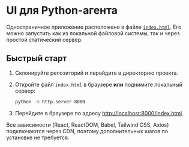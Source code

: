 # UI для Python-агента

Одностраничное приложение расположено в файле [`index.html`](./index.html). Его можно запустить как из локальной файловой системы, так и через простой статический сервер.

## Быстрый старт

1. Склонируйте репозиторий и перейдите в директорию проекта.
2. Откройте файл `index.html` в браузере **или** поднимите локальный сервер:

   ```bash
   python -m http.server 8000
   ```

3. Перейдите в браузере по адресу <http://localhost:8000/index.html>.

Все зависимости (React, ReactDOM, Babel, Tailwind CSS, Axios) подключаются через CDN, поэтому дополнительных шагов по установке не требуется.